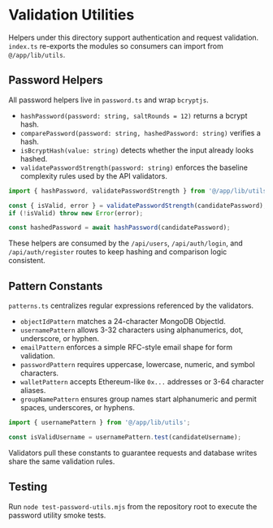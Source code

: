 # Validation Utilities

Helpers under this directory support authentication and request validation.
`index.ts` re-exports the modules so consumers can import from `@/app/lib/utils`.

## Password Helpers

All password helpers live in `password.ts` and wrap `bcryptjs`.

- `hashPassword(password: string, saltRounds = 12)` returns a bcrypt hash.
- `comparePassword(password: string, hashedPassword: string)` verifies a hash.
- `isBcryptHash(value: string)` detects whether the input already looks hashed.
- `validatePasswordStrength(password: string)` enforces the baseline complexity rules used by the API validators.

```typescript
import { hashPassword, validatePasswordStrength } from '@/app/lib/utils';

const { isValid, error } = validatePasswordStrength(candidatePassword);
if (!isValid) throw new Error(error);

const hashedPassword = await hashPassword(candidatePassword);
```

These helpers are consumed by the `/api/users`, `/api/auth/login`, and
`/api/auth/register` routes to keep hashing and comparison logic consistent.

## Pattern Constants

`patterns.ts` centralizes regular expressions referenced by the validators.

- `objectIdPattern` matches a 24-character MongoDB ObjectId.
- `usernamePattern` allows 3-32 characters using alphanumerics, dot, underscore, or hyphen.
- `emailPattern` enforces a simple RFC-style email shape for form validation.
- `passwordPattern` requires uppercase, lowercase, numeric, and symbol characters.
- `walletPattern` accepts Ethereum-like `0x...` addresses or 3-64 character aliases.
- `groupNamePattern` ensures group names start alphanumeric and permit spaces, underscores, or hyphens.

```typescript
import { usernamePattern } from '@/app/lib/utils';

const isValidUsername = usernamePattern.test(candidateUsername);
```

Validators pull these constants to guarantee requests and database writes share the
same validation rules.

## Testing

Run `node test-password-utils.mjs` from the repository root to execute the password utility smoke tests.
